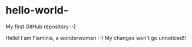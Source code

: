 # hello-world-
My first GitHub repository :-)

Hello! I am Flaminia, a wonderwoman :-)
My changes won't go unnoticed!!
